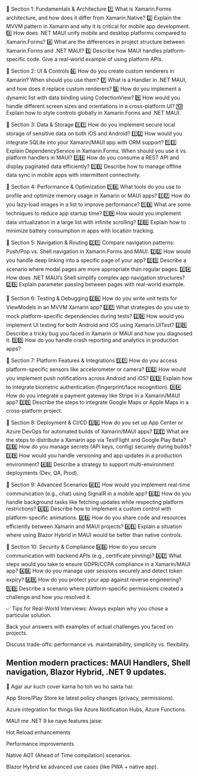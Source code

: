 📌 Section 1: Fundamentals & Architecture
1️⃣ What is Xamarin.Forms architecture, and how does it differ from Xamarin.Native?
2️⃣ Explain the MVVM pattern in Xamarin and why it is critical for mobile app development.
3️⃣ How does .NET MAUI unify mobile and desktop platforms compared to Xamarin.Forms?
4️⃣ What are the differences in project structure between Xamarin.Forms and .NET MAUI?
5️⃣ Describe how MAUI handles platform-specific code. Give a real-world example of using platform APIs.

📌 Section 2: UI & Controls
6️⃣ How do you create custom renderers in Xamarin? When should you use them?
7️⃣ What is a Handler in .NET MAUI, and how does it replace custom renderers?
8️⃣ How do you implement a dynamic list with data binding using CollectionView?
9️⃣ How would you handle different screen sizes and orientations in a cross-platform UI?
🔟 Explain how to style controls globally in Xamarin.Forms and .NET MAUI.

📌 Section 3: Data & Storage
1️⃣1️⃣ How do you implement secure local storage of sensitive data on both iOS and Android?
1️⃣2️⃣ How would you integrate SQLite into your Xamarin/MAUI app with ORM support?
1️⃣3️⃣ Explain DependencyService in Xamarin.Forms. When should you use it vs. platform handlers in MAUI?
1️⃣4️⃣ How do you consume a REST API and display paginated data efficiently?
1️⃣5️⃣ Describe how to manage offline data sync in mobile apps with intermittent connectivity.

📌 Section 4: Performance & Optimization
1️⃣6️⃣ What tools do you use to profile and optimize memory usage in Xamarin or MAUI apps?
1️⃣7️⃣ How do you lazy-load images in a list to improve performance?
1️⃣8️⃣ What are some techniques to reduce app startup time?
1️⃣9️⃣ How would you implement data virtualization in a large list with infinite scrolling?
2️⃣0️⃣ Explain how to minimize battery consumption in apps with location tracking.

📌 Section 5: Navigation & Routing
2️⃣1️⃣ Compare navigation patterns: Push/Pop vs. Shell navigation in Xamarin.Forms and MAUI.
2️⃣2️⃣ How would you handle deep linking into a specific page of your app?
2️⃣3️⃣ Describe a scenario where modal pages are more appropriate than regular pages.
2️⃣4️⃣ How does .NET MAUI’s Shell simplify complex app navigation structures?
2️⃣5️⃣ Explain parameter passing between pages with real-world example.

📌 Section 6: Testing & Debugging
2️⃣6️⃣ How do you write unit tests for ViewModels in an MVVM Xamarin app?
2️⃣7️⃣ What strategies do you use to mock platform-specific dependencies during tests?
2️⃣8️⃣ How would you implement UI testing for both Android and iOS using Xamarin.UITest?
2️⃣9️⃣ Describe a tricky bug you faced in Xamarin or MAUI and how you diagnosed it.
3️⃣0️⃣ How do you handle crash reporting and analytics in production apps?

📌 Section 7: Platform Features & Integrations
3️⃣1️⃣ How do you access platform-specific sensors like accelerometer or camera?
3️⃣2️⃣ How would you implement push notifications across Android and iOS?
3️⃣3️⃣ Explain how to integrate biometric authentication (fingerprint/face recognition).
3️⃣4️⃣ How do you integrate a payment gateway like Stripe in a Xamarin/MAUI app?
3️⃣5️⃣ Describe the steps to integrate Google Maps or Apple Maps in a cross-platform project.

📌 Section 8: Deployment & CI/CD
3️⃣6️⃣ How do you set up App Center or Azure DevOps for automated builds of Xamarin/MAUI apps?
3️⃣7️⃣ What are the steps to distribute a Xamarin app via TestFlight and Google Play Beta?
3️⃣8️⃣ How do you manage secrets (API keys, config) securely during builds?
3️⃣9️⃣ How would you handle versioning and app updates in a production environment?
4️⃣0️⃣ Describe a strategy to support multi-environment deployments (Dev, QA, Prod).

📌 Section 9: Advanced Scenarios
4️⃣1️⃣ How would you implement real-time communication (e.g., chat) using SignalR in a mobile app?
4️⃣2️⃣ How do you handle background tasks like fetching updates while respecting platform restrictions?
4️⃣3️⃣ Describe how to implement a custom control with platform-specific animations.
4️⃣4️⃣ How do you share code and resources efficiently between Xamarin and MAUI projects?
4️⃣5️⃣ Explain a situation where using Blazor Hybrid in MAUI would be better than native controls.

📌 Section 10: Security & Compliance
4️⃣6️⃣ How do you secure communication with backend APIs (e.g., certificate pinning)?
4️⃣7️⃣ What steps would you take to ensure GDPR/CCPA compliance in a Xamarin/MAUI app?
4️⃣8️⃣ How do you manage user sessions securely and detect token expiry?
4️⃣9️⃣ How do you protect your app against reverse engineering?
5️⃣0️⃣ Describe a scenario where platform-specific permissions created a challenge and how you resolved it.

✅ Tips for Real-World Interviews:
Always explain why you chose a particular solution.

Back your answers with examples of actual challenges you faced on projects.

Discuss trade-offs: performance vs. maintainability, simplicity vs. flexibility.

Mention modern practices: MAUI Handlers, Shell navigation, Blazor Hybrid, .NET 9 updates.
----------------------------------------------------------------------------------------------
📌 Agar aur kuch cover karna ho toh wo ho sakta hai:

App Store/Play Store ke latest policy changes (privacy, permissions).

Azure integration for things like Azure Notification Hubs, Azure Functions.

MAUI me .NET 9 ke naye features jaise:

Hot Reload enhancements

Performance improvements

Native AOT (Ahead of Time compilation) scenarios.

Blazor Hybrid ke advanced use cases (like PWA + native app).

